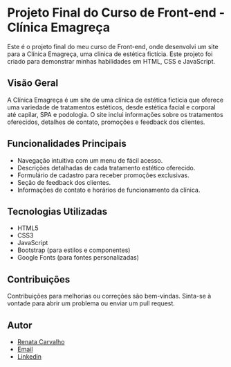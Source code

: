 # Projeto Final do Curso de Front-end - Clínica Emagreça

Este é o projeto final do meu curso de Front-end, onde desenvolvi um site para a Clínica Emagreça, uma clínica de estética fictícia. Este projeto foi criado para demonstrar minhas habilidades em HTML, CSS e JavaScript.

## Visão Geral

A Clínica Emagreça é um site de uma clínica de estética fictícia que oferece uma variedade de tratamentos estéticos, desde estética facial e corporal até capilar, SPA e podologia. O site inclui informações sobre os tratamentos oferecidos, detalhes de contato, promoções e feedback dos clientes.

## Funcionalidades Principais

- Navegação intuitiva com um menu de fácil acesso.
- Descrições detalhadas de cada tratamento estético oferecido.
- Formulário de cadastro para receber promoções exclusivas.
- Seção de feedback dos clientes.
- Informações de contato e horários de funcionamento da clínica.

## Tecnologias Utilizadas

- HTML5
- CSS3
- JavaScript
- Bootstrap (para estilos e componentes)
- Google Fonts (para fontes personalizadas)

## Contribuições

Contribuições para melhorias ou correções são bem-vindas. Sinta-se à vontade para abrir um problema ou enviar um pull request.

## Autor

- [Renata Carvalho]( https://renata-rcs.github.io/Portifolio/)
- [Email](renataa.rcs@gmail.com)
- [Linkedin](https://www.linkedin.com/in/renata-carvalho-02a718273)









